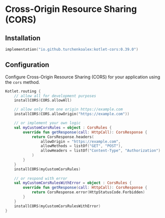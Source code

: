 # Cross-Origin Resource Sharing (CORS)

## Installation

```kotlin
implementation("io.github.turchenkoalex:kotlet-cors:0.39.0")
```

## Configuration

Configure Cross-Origin Resource Sharing (CORS) for your application using the `cors` method.

```kotlin
Kotlet.routing {
    // allow all for development purposes
    installCORS(CORS.allowAll) 

    // allow only from one origin https://example.com
    installCORS(CORS.allowOrigin("https://example.com"))

    // or implement your own logic
    val myCustomCorsRules = object : CorsRules {
        override fun getResponse(call: HttpCall): CorsResponse {
            return CorsResponse.headers(
                allowOrigin = "https://example.com",
                allowMethods = listOf("GET", "POST"),
                allowHeaders = listOf("Content-Type", "Authorization")
            )
        }
    }
    installCORS(myCustomCorsRules)
    
    // or respond with error
    val myCustomCorsRulesWithError = object : CorsRules {
        override fun getResponse(call: HttpCall): CorsResponse {
            return CorsResponse.error(HttpStatusCode.Forbidden)
        }
    }
    installCORS(myCustomCorsRulesWithError)
}
```
